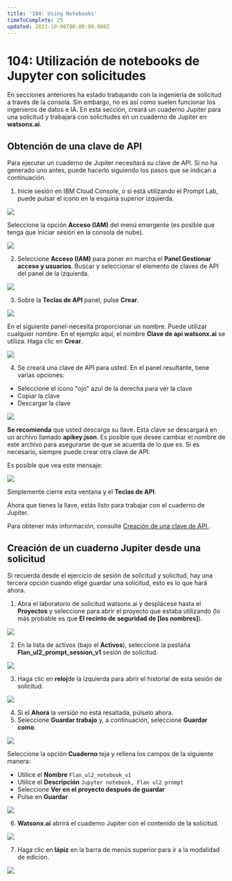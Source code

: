 ```yaml
---
title: '104: Using Notebooks'
timeToComplete: 25
updated: 2023-10-06T00:00:00.000Z
---
```

# 104: Utilización de notebooks de Jupyter con solicitudes

En secciones anteriores ha estado trabajando con la ingeniería de solicitud a través de la consola. Sin embargo, no es así como suelen funcionar los ingenieros de datos e IA. En esta sección, creará un cuaderno Jupiter para una solicitud y trabajará con solicitudes en un cuaderno de Jupiter en **watsonx.ai**.

## Obtención de una clave de API

Para ejecutar un cuaderno de Jupiter necesitará su clave de API. Si no ha generado uno antes, puede hacerlo siguiendo los pasos que se indican a continuación.

1.  Inicie sesión en IBM Cloud Console, o si está utilizando el Prompt Lab, puede pulsar el icono en la esquina superior izquierda.

![](./images/104/image123.png)

Seleccione la opción **Acceso (IAM)** del menú emergente (es posible que tenga que iniciar sesión en la consola de nube).

![](./images/104/image124.png)

2.  Seleccione **Acceso (IAM)** para poner en marcha el **Panel Gestionar acceso y usuarios**. Buscar y seleccionar el elemento de claves de API del panel de la izquierda.

![](./images/104/image125.png)

3.  Sobre la **Teclas de API** panel, pulse **Crear**.

![](./images/104/image126.png)

En el siguiente panel-necesita proporcionar un nombre. Puede utilizar cualquier nombre. En el ejemplo aquí, el nombre **Clave de api watsonx.ai** se utiliza. Haga clic en **Crear**.

![](./images/104/image127.png)

4.  Se creará una clave de API para usted. En el panel resultante, tiene varias opciones:

*   Seleccione el icono "ojo" azul de la derecha para ver la clave
*   Copiar la clave
*   Descargar la clave

![](./images/104/image128.png)

**Se recomienda** que usted descarga su llave. Esta clave se descargará en un archivo llamado **apikey.json**. Es posible que desee cambiar el nombre de este archivo para asegurarse de que se acuerda de lo que es. Si es necesario, siempre puede crear otra clave de API.

Es posible que vea este mensaje:

![](./images/104/image129.png)

Simplemente cierre esta ventana y el **Teclas de API**.

Ahora que tienes la llave, estás listo para trabajar con el cuaderno de Jupiter.

Para obtener más información, consulte [Creación de una clave de API ](https://cloud.ibm.com/docs/account?topic=account-userapikey\&interface=ui#create_user_key).

## Creación de un cuaderno Jupiter desde una solicitud

Si recuerda desde el ejercicio de sesión de solicitud y solicitud, hay una tercera opción cuando elige guardar una solicitud, esto es lo que hará ahora.

1.  Abra el laboratorio de solicitud watsonx.ai y desplácese hasta el **Proyectos** y seleccione para abrir el proyecto que estaba utilizando (lo más probable es que **El recinto de seguridad de \[los nombres]**).

![](./images/104/image130.png)

2.  En la lista de activos (bajo el **Activos**), seleccione la pestaña **Flan\_ul2\_prompt\_session\_v1** sesión de solicitud.

![](./images/104/image131.png)

3.  Haga clic en **reloj**de la izquierda para abrir el historial de esta sesión de solicitud.

![](./images/104/image132.png)

4.  Si el **Ahora** la versión no está resaltada, púlselo ahora.
5.  Seleccione **Guardar trabajo** y, a continuación, seleccione **Guardar como**.

![](./images/104/image133.png)

Seleccione la opción **Cuaderno** teja y rellena los campos de la siguiente manera:

*   Utilice el **Nombre** `Flan_ul2_notebook_v1`
*   Utilice el **Descripción** `Jupyter notebook, Flan ul2 prompt`
*   Seleccione **Ver en el proyecto después de guardar**
*   Pulse en **Guardar**

![](./images/104/image134.png)

6.  **Watsonx.ai** abrirá el cuaderno Jupiter con el contenido de la solicitud.

![](./images/104/image135.png)

7.  Haga clic en **lápiz** en la barra de menús superior para ir a la modalidad de edición.

![](./images/104/image137.png)

<Warning text="Ahora puedes trabajar con el cuaderno Jupyter" />
